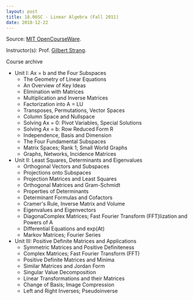 ```yaml
---
layout: post
title: 18.06SC - Linear Algebra (Fall 2011)
date: 2018-12-22
---
```

Source: [MIT OpenCourseWare](https://ocw.mit.edu/courses/mathematics/18-06sc-linear-algebra-fall-2011/).

Instructor(s): Prof. [Gilbert Strang](http://www-math.mit.edu/~gs/).

Course archive
* Unit I: Ax = b and the Four Subspaces
  * The Geometry of Linear Equations
  * An Overview of Key Ideas
  * Elimination with Matrices
  * Multiplication and Inverse Matrices
  * Factorization into A = LU
  * Transposes, Permutations, Vector Spaces
  * Column Space and Nullspace
  * Solving Ax = 0: Pivot Variables, Special Solutions
  * Solving Ax = b: Row Reduced Form R
  * Independence, Basis and Dimension
  * The Four Fundamental Subspaces
  * Matrix Spaces; Rank 1; Small World Graphs
  * Graphs, Networks, Incidence Matrices
* Unit II: Least Squares, Determinants and Eigenvalues
  * Orthogonal Vectors and Subspaces
  * Projections onto Subspaces
  * Projection Matrices and Least Squares
  * Orthogonal Matrices and Gram-Schmidt
  * Properties of Determinants
  * Determinant Formulas and Cofactors
  * Cramer's Rule, Inverse Matrix and Volume
  * Eigenvalues and Eigenvectors
  * DiagonaComplex Matrices; Fast Fourier Transform (FFT)lization and Powers of A
  * Differential Equations and exp(At)
  * Markov Matrices; Fourier Series
* Unit III: Positive Definite Matrices and Applications
  * Symmetric Matrices and Positive Definiteness
  * Complex Matrices; Fast Fourier Transform (FFT)
  * Positive Definite Matrices and Minima
  * Similar Matrices and Jordan Form
  * Singular Value Decomposition
  * Linear Transformations and their Matrices
  * Change of Basis; Image Compression
  * Left and Right Inverses; Pseudoinverse
